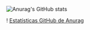 ![Anurag's GitHub stats](https://jp-out.vercel.app/api?username=J&show_icons=true&theme=transparent)

! [Estatísticas GitHub de Anurag](https://github-readme-stats.vercel.app/api?username=anuraghazra&count_private=true )
